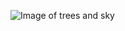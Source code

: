 ![Image of trees and sky](https://makeawebsitehub.com/wp-content/uploads/2014/12/Life-of-Pix-free-stock-photos-trees-autumn-leaves-sky-leeroy.jpg)
